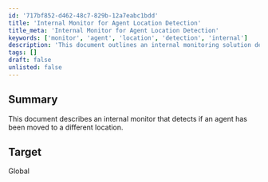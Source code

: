 ```yaml
---
id: '717bf852-d462-48c7-829b-12a7eabc1bdd'
title: 'Internal Monitor for Agent Location Detection'
title_meta: 'Internal Monitor for Agent Location Detection'
keywords: ['monitor', 'agent', 'location', 'detection', 'internal']
description: 'This document outlines an internal monitoring solution designed to detect if an agent has been moved to a different location within the system. It provides insights into agent management and location tracking for improved operational efficiency.'
tags: []
draft: false
unlisted: false
---
```


## Summary

This document describes an internal monitor that detects if an agent has been moved to a different location.

## Target

Global


